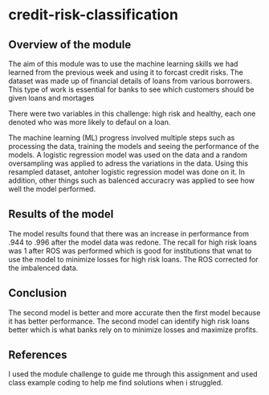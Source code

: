 # credit-risk-classification

## Overview of the module 
The aim of this module was to use the machine learning skills we had learned from the previous week and using it to forcast credit risks. The dataset was made up of financial details of loans from various borrowers. This type of work is essential for banks to see which customers should be given loans and mortages 

There were two variables in this challenge: high risk and healthy, each one denoted who was more likely to defaul on a loan. 

The machine learning (ML) progress involved multiple steps such as processing the data, training the models and seeing the performance of the models. A logistic regression model was used on the data and a random oversampling was applied to adress the variations in the data. Using this resampled dataset, antoher logistic regression model was done on it. In addition, other things such as balenced accuracry was applied to see how well the model performed. 

## Results of the model 
The model results found that there was an increase in performance from .944 to .996 after the model data was redone. The recall for high risk loans was 1 after ROS was performed which is good for institutions that wnat to use the model to minimize losses for high risk loans. The ROS corrected for the imbalenced data. 

## Conclusion 
The second model is better and more accurate then the first model because it has better performance. The second model can identify high risk loans better which is what banks rely on to minimize losses and maximize profits. 

## References 
I used the module challenge to guide me through this assignment and used class example coding to help me find solutions when i struggled. 